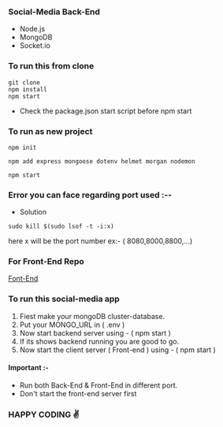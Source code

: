 ### Social-Media Back-End 

* Node.js
* MongoDB 
* Socket.io

### To run this from clone
```
git clone
npm install
npm start
```
* Check the package.json start script before npm start
 
### To run as new project

```
npm init
```
```
npm add express mongoose dotenv helmet morgan nodemon
```
```
npm start
```

### Error you can face regarding port used :--

* Solution

```
sudo kill $(sudo lsof -t -i:x)
```
here x will be the port number ex:- ( 8080,8000,8800,...)
### For Front-End Repo

[Font-End](https://github.com/amisha26/Social-Media-FrontEnd)


### To run this social-media app

1. Fiest make your mongoDB cluster-database.
2. Put your MONGO_URL in  ( .env )
3. Now start backend server using - ( npm start )
4. If its shows backend running you are good to go.
5. Now start the client server ( Front-end ) using - ( npm start )

#### Important :-

* Run both Back-End & Front-End in different port.
* Don't start the front-end server first  

### HAPPY CODING ✌️

